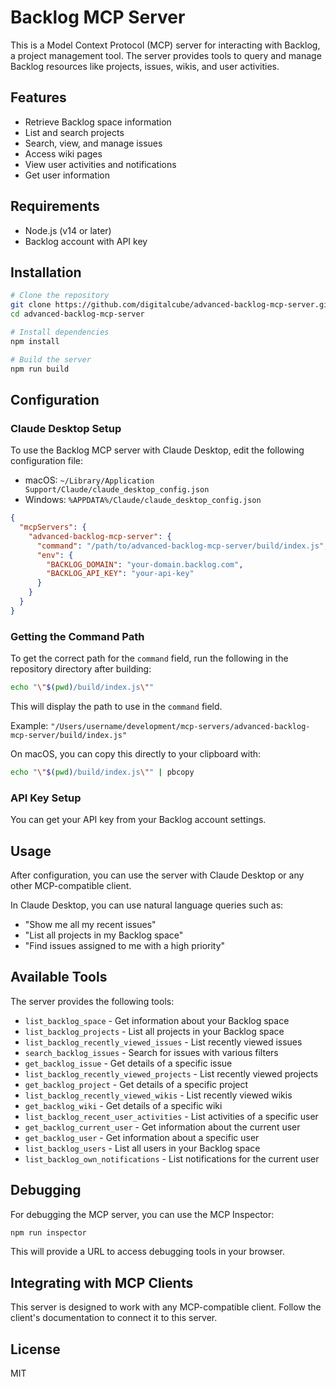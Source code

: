 # Backlog MCP Server

This is a Model Context Protocol (MCP) server for interacting with Backlog, a project management tool. The server provides tools to query and manage Backlog resources like projects, issues, wikis, and user activities.

## Features

- Retrieve Backlog space information
- List and search projects
- Search, view, and manage issues
- Access wiki pages
- View user activities and notifications
- Get user information

## Requirements

- Node.js (v14 or later)
- Backlog account with API key

## Installation

```bash
# Clone the repository
git clone https://github.com/digitalcube/advanced-backlog-mcp-server.git
cd advanced-backlog-mcp-server

# Install dependencies
npm install

# Build the server
npm run build
```

## Configuration

### Claude Desktop Setup

To use the Backlog MCP server with Claude Desktop, edit the following configuration file:

- macOS: `~/Library/Application Support/Claude/claude_desktop_config.json`
- Windows: `%APPDATA%/Claude/claude_desktop_config.json`

```json
{
  "mcpServers": {
    "advanced-backlog-mcp-server": {
      "command": "/path/to/advanced-backlog-mcp-server/build/index.js",
      "env": {
        "BACKLOG_DOMAIN": "your-domain.backlog.com",
        "BACKLOG_API_KEY": "your-api-key"
      }
    }
  }
}
```

### Getting the Command Path

To get the correct path for the `command` field, run the following in the repository directory after building:

```bash
echo "\"$(pwd)/build/index.js\""
```

This will display the path to use in the `command` field.

Example: `"/Users/username/development/mcp-servers/advanced-backlog-mcp-server/build/index.js"`

On macOS, you can copy this directly to your clipboard with:
```bash
echo "\"$(pwd)/build/index.js\"" | pbcopy
```

### API Key Setup

You can get your API key from your Backlog account settings.

## Usage

After configuration, you can use the server with Claude Desktop or any other MCP-compatible client.

In Claude Desktop, you can use natural language queries such as:
- "Show me all my recent issues"
- "List all projects in my Backlog space"
- "Find issues assigned to me with a high priority"

## Available Tools

The server provides the following tools:

- `list_backlog_space` - Get information about your Backlog space
- `list_backlog_projects` - List all projects in your Backlog space
- `list_backlog_recently_viewed_issues` - List recently viewed issues
- `search_backlog_issues` - Search for issues with various filters
- `get_backlog_issue` - Get details of a specific issue
- `list_backlog_recently_viewed_projects` - List recently viewed projects
- `get_backlog_project` - Get details of a specific project
- `list_backlog_recently_viewed_wikis` - List recently viewed wikis
- `get_backlog_wiki` - Get details of a specific wiki
- `list_backlog_recent_user_activities` - List activities of a specific user
- `get_backlog_current_user` - Get information about the current user
- `get_backlog_user` - Get information about a specific user
- `list_backlog_users` - List all users in your Backlog space
- `list_backlog_own_notifications` - List notifications for the current user

## Debugging

For debugging the MCP server, you can use the MCP Inspector:

```bash
npm run inspector
```

This will provide a URL to access debugging tools in your browser.

## Integrating with MCP Clients

This server is designed to work with any MCP-compatible client. Follow the client's documentation to connect it to this server.

## License

MIT
